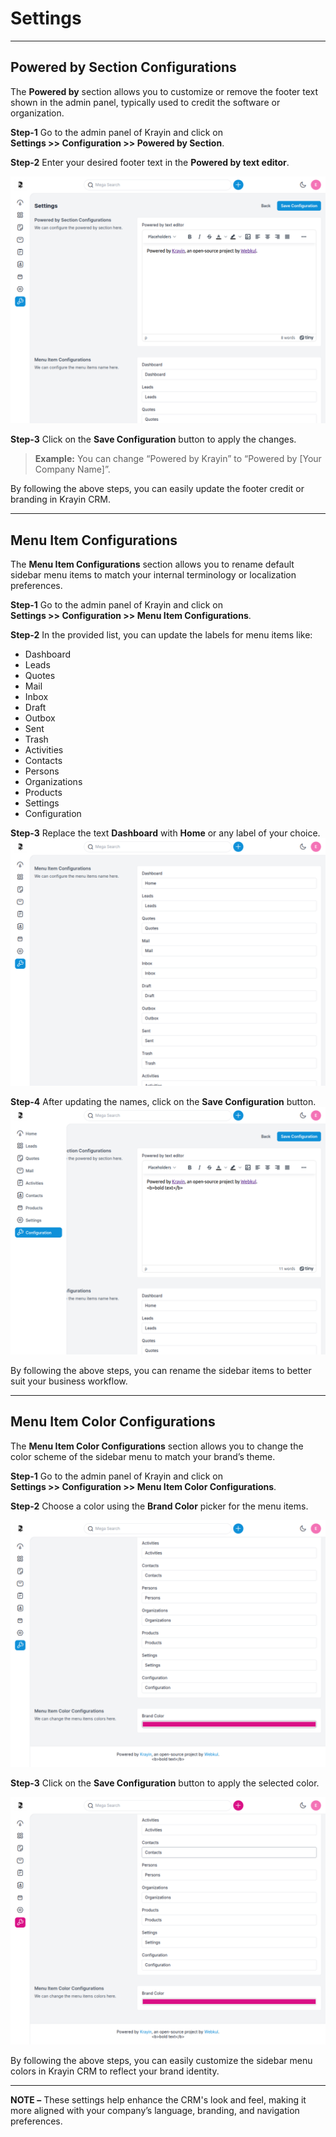 # Settings

---

## Powered by Section Configurations

The **Powered by** section allows you to customize or remove the footer text shown in the admin panel, typically used to credit the software or organization.

**Step-1** Go to the admin panel of Krayin and click on  
**Settings >> Configuration >> Powered by Section**.

**Step-2** Enter your desired footer text in the **Powered by text editor**.  


![Powered By](../../assets/2.0/images/configure/settings/poweredby.png)

**Step-3** Click on the **Save Configuration** button to apply the changes.

> **Example:** You can change “Powered by Krayin” to “Powered by [Your Company Name]”.

By following the above steps, you can easily update the footer credit or branding in Krayin CRM.


---

## Menu Item Configurations

The **Menu Item Configurations** section allows you to rename default sidebar menu items to match your internal terminology or localization preferences.

**Step-1** Go to the admin panel of Krayin and click on  
**Settings >> Configuration >> Menu Item Configurations**.

**Step-2** In the provided list, you can update the labels for menu items like:



- Dashboard  
- Leads  
- Quotes  
- Mail  
- Inbox  
- Draft  
- Outbox  
- Sent  
- Trash  
- Activities  
- Contacts  
- Persons  
- Organizations  
- Products  
- Settings  
- Configuration

**Step-3** Replace the text **Dashboard** with **Home** or any label of your choice.
![Menu Items](../../assets/2.0/images/configure/settings/menu-item.png)

**Step-4** After updating the names, click on the **Save Configuration** button.
![Ater itemsupdate](../../assets/2.0/images/configure/settings/sidebar.png)

By following the above steps, you can rename the sidebar items to better suit your business workflow.

---

## Menu Item Color Configurations

The **Menu Item Color Configurations** section allows you to change the color scheme of the sidebar menu to match your brand’s theme.

**Step-1** Go to the admin panel of Krayin and click on  
**Settings >> Configuration >> Menu Item Color Configurations**.

**Step-2** Choose a color using the **Brand Color** picker for the menu items.

![Menu Color](../../assets/2.0/images/configure/settings/brand-color.png)

**Step-3** Click on the **Save Configuration** button to apply the selected color.

![After Save](../../assets/2.0/images/configure/settings/after-save-color.png)

By following the above steps, you can easily customize the sidebar menu colors in Krayin CRM to reflect your brand identity.

---

**NOTE –** These settings help enhance the CRM's look and feel, making it more aligned with your company’s language, branding, and navigation preferences.
